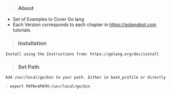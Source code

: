 > ### About
- Set of Examples to Cover Go lang
- Each Version corresponds to each chapter in https://golangbot.com tutorials.


> ### Installation
```
Install using the Instructions from: https://golang.org/doc/install
```


> ### Set Path
```
Add /usr/local/go/bin to your path. Either in bash_profile or directly

- export PATH=$PATH:/usr/local/go/bin
```
